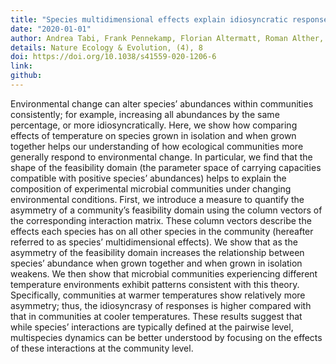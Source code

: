```yaml
---
title: "Species multidimensional effects explain idiosyncratic responses of communities to environmental change"
date: "2020-01-01"
author: Andrea Tabi, Frank Pennekamp, Florian Altermatt, Roman Alther, Emanuel A. Fronhofer, Katherine Horgan, Elvira Machler, Mikael Pontarp, Owen L. Petchey, Serguei Saavedra
details: Nature Ecology & Evolution, (4), 8 
doi: https://doi.org/10.1038/s41559-020-1206-6
link:
github:
---
```


Environmental change can alter species’ abundances within communities consistently; for example, increasing all abundances by the same percentage, or more idiosyncratically. Here, we show how comparing effects of temperature on species grown in isolation and when grown together helps our understanding of how ecological communities more generally respond to environmental change. In particular, we find that the shape of the feasibility domain (the parameter space of carrying capacities compatible with positive species’ abundances) helps to explain the composition of experimental microbial communities under changing environmental conditions. First, we introduce a measure to quantify the asymmetry of a community’s feasibility domain using the column vectors of the corresponding interaction matrix. These column vectors describe the effects each species has on all other species in the community (hereafter referred to as species’ multidimensional effects). We show that as the asymmetry of the feasibility domain increases the relationship between species’ abundance when grown together and when grown in isolation weakens. We then show that microbial communities experiencing different temperature environments exhibit patterns consistent with this theory. Specifically, communities at warmer temperatures show relatively more asymmetry; thus, the idiosyncrasy of responses is higher compared with that in communities at cooler temperatures. These results suggest that while species’ interactions are typically defined at the pairwise level, multispecies dynamics can be better understood by focusing on the effects of these interactions at the community level.